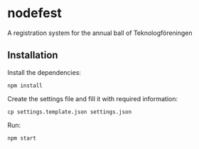 # nodefest
A registration system for the annual ball of Teknologföreningen

## Installation
Install the dependencies:
```
npm install
```

Create the settings file and fill it with required information:
```
cp settings.template.json settings.json
```

Run:
```
npm start
```
